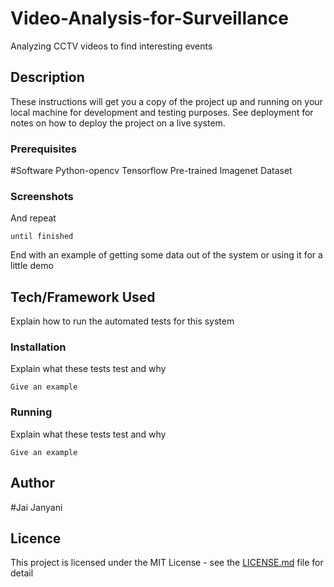 # Video-Analysis-for-Surveillance
Analyzing CCTV videos to find interesting events

## Description

These instructions will get you a copy of the project up and running on your local machine for development and testing purposes. See deployment for notes on how to deploy the project on a live system.

### Prerequisites

#Software
Python-opencv
Tensorflow
Pre-trained Imagenet Dataset



### Screenshots



And repeat

```
until finished
```

End with an example of getting some data out of the system or using it for a little demo

## Tech/Framework Used

Explain how to run the automated tests for this system

### Installation

Explain what these tests test and why

```
Give an example
```

### Running

Explain what these tests test and why

```
Give an example
```

## Author

#Jai Janyani

## Licence

This project is licensed under the MIT License - see the [LICENSE.md](LICENSE.md) file for detail


